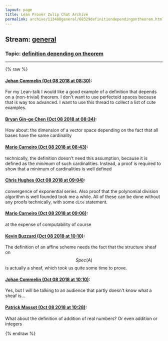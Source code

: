 ```yaml
---
layout: page
title: Lean Prover Zulip Chat Archive 
permalink: archive/113488general/68329definitiondependingontheorem.html
---
```


## Stream: [general](index.html)
### Topic: [definition depending on theorem](68329definitiondependingontheorem.html)

---


{% raw %}
#### [ Johan Commelin (Oct 08 2018 at 08:30)](https://leanprover.zulipchat.com/#narrow/stream/113488-general/topic/definition%20depending%20on%20theorem/near/135382946):
For my Lean-talk I would like a good example of a definition that depends on a (non-trivial) theorem. I don't want to use perfectoid spaces because that is way too advanced. I want to use this thread to collect a list of cute examples.

#### [ Bryan Gin-ge Chen (Oct 08 2018 at 08:34)](https://leanprover.zulipchat.com/#narrow/stream/113488-general/topic/definition%20depending%20on%20theorem/near/135383090):
How about: the dimension of a vector space depending on the fact that all bases have the same cardinality

#### [ Mario Carneiro (Oct 08 2018 at 08:43)](https://leanprover.zulipchat.com/#narrow/stream/113488-general/topic/definition%20depending%20on%20theorem/near/135383347):
technically, the definition doesn't need this assumption, because it is defined as the *minimum* of such cardinalities. Instead, a proof is required to show that a minimum of cardinalities is well defined

#### [ Chris Hughes (Oct 08 2018 at 09:04)](https://leanprover.zulipchat.com/#narrow/stream/113488-general/topic/definition%20depending%20on%20theorem/near/135384058):
convergence of exponential series. Also proof that the polynomial division algorithm is well founded took me a while. All of these can be done without any proofs technically, with some `dite` statement.

#### [ Mario Carneiro (Oct 08 2018 at 09:06)](https://leanprover.zulipchat.com/#narrow/stream/113488-general/topic/definition%20depending%20on%20theorem/near/135384131):
at the expense of computability of course

#### [ Kevin Buzzard (Oct 08 2018 at 10:10)](https://leanprover.zulipchat.com/#narrow/stream/113488-general/topic/definition%20depending%20on%20theorem/near/135387000):
The definition of an affine scheme needs the fact that the structure sheaf on $$Spec(A)$$ is actually a sheaf, which took us quite some time to prove.

#### [ Johan Commelin (Oct 08 2018 at 10:10)](https://leanprover.zulipchat.com/#narrow/stream/113488-general/topic/definition%20depending%20on%20theorem/near/135387024):
Yes, but I will be talking to an audience that partly doesn't know what a sheaf is...

#### [ Patrick Massot (Oct 08 2018 at 10:28)](https://leanprover.zulipchat.com/#narrow/stream/113488-general/topic/definition%20depending%20on%20theorem/near/135387944):
What about the definition of addition of real numbers? Or even addition or integers


{% endraw %}
